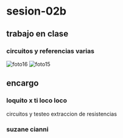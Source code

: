 # sesion-02b

## trabajo en clase
### circuitos y referencias varias
![foto16](https://github.com/user-attachments/assets/0029acf8-a43b-4f12-b3aa-83077a3f23d6)
![foto15](https://github.com/user-attachments/assets/3d7ed002-de6d-4a95-b90d-d5e75a1ea4a5)
## encargo
### loquito x ti loco loco
circuitos y testeo extraccion de resistencias
### suzane cianni
